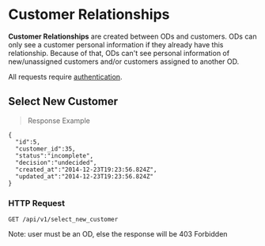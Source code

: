 # Customer Relationships

**Customer Relationships** are created between ODs and customers. ODs can only see a customer personal information if they already have this relationship. Because of that, ODs can't see personal information of new/unassigned customers and/or customers assigned to another OD.

<aside class="warn">
All requests require <a href="#basic-authentication">authentication</a>.
</aside>

## Select New Customer

> Response Example 

````
{
  "id":5,
  "customer_id":35,
  "status":"incomplete",
  "decision":"undecided",
  "created_at":"2014-12-23T19:23:56.824Z",
  "updated_at":"2014-12-23T19:23:56.824Z"
}
````

### HTTP Request

`GET /api/v1/select_new_customer`

Note: user must be an OD, else the response will be 403 Forbidden

